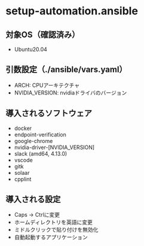 # setup-automation.ansible

## 対象OS（確認済み）
- Ubuntu20.04

## 引数設定（./ansible/vars.yaml）
- ARCH: CPUアーキテクチャ
- NVIDIA_VERSION: nvidiaドライバのバージョン

## 導入されるソフトウェア
- docker
- endpoint-verification
- google-chrome
- nvidia-driver-[NVIDIA_VERSION]
- slack (amd64, 4.13.0)
- vscode
- gitk
- solaar
- cpplint

## 導入される設定
- Caps -> Ctrlに変更
- ホームディレクトリを英語に変更
- ミドルクリックで貼り付けを無効化
- 自動起動するアプリケーション
